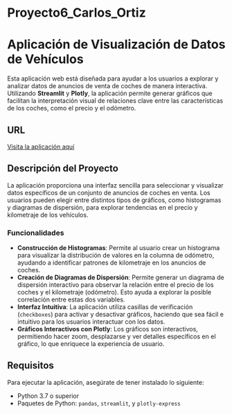 # Proyecto6_Carlos_Ortiz

# Aplicación de Visualización de Datos de Vehículos

Esta aplicación web está diseñada para ayudar a los usuarios a explorar y analizar datos de anuncios de venta de coches de manera interactiva. Utilizando **Streamlit** y **Plotly**, la aplicación permite generar gráficos que facilitan la interpretación visual de relaciones clave entre las características de los coches, como el precio y el odómetro.

## URL

[Visita la aplicación aquí](https://proyecto6-carlos-ortiz.onrender.com/)

## Descripción del Proyecto

La aplicación proporciona una interfaz sencilla para seleccionar y visualizar datos específicos de un conjunto de anuncios de coches en venta. Los usuarios pueden elegir entre distintos tipos de gráficos, como histogramas y diagramas de dispersión, para explorar tendencias en el precio y kilometraje de los vehículos.

### Funcionalidades

- **Construcción de Histogramas**: Permite al usuario crear un histograma para visualizar la distribución de valores en la columna de odómetro, ayudando a identificar patrones de kilometraje en los anuncios de coches.
- **Creación de Diagramas de Dispersión**: Permite generar un diagrama de dispersión interactivo para observar la relación entre el precio de los coches y el kilometraje (odómetro). Esto ayuda a explorar la posible correlación entre estas dos variables.
- **Interfaz Intuitiva**: La aplicación utiliza casillas de verificación (`checkboxes`) para activar y desactivar gráficos, haciendo que sea fácil e intuitivo para los usuarios interactuar con los datos.
- **Gráficos Interactivos con Plotly**: Los gráficos son interactivos, permitiendo hacer zoom, desplazarse y ver detalles específicos en el gráfico, lo que enriquece la experiencia de usuario.

## Requisitos

Para ejecutar la aplicación, asegúrate de tener instalado lo siguiente:

- Python 3.7 o superior
- Paquetes de Python: `pandas`, `streamlit`, y `plotly-express`
